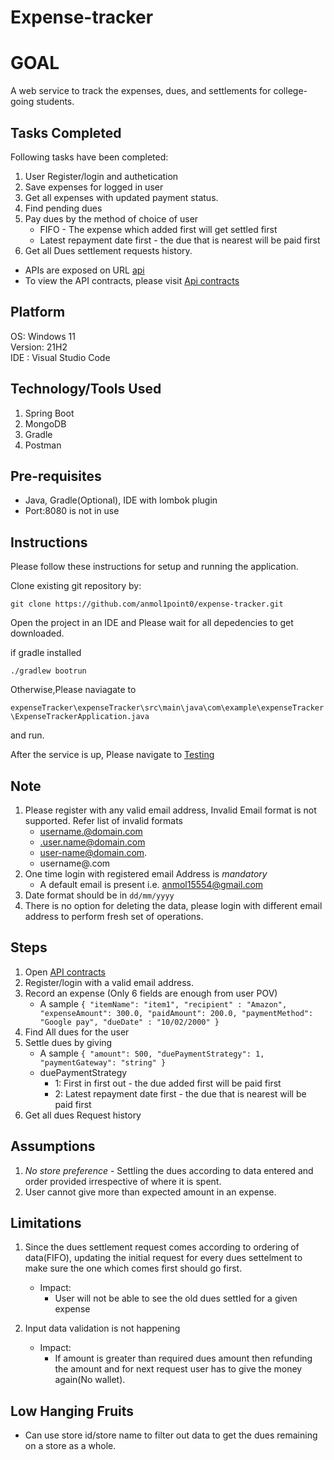 # Expense-tracker

# GOAL
A web service to track the expenses, dues, and settlements for college-going students.

## Tasks Completed
Following tasks have been completed:

1. User Register/login and authetication
2. Save expenses for logged in user
3. Get all expenses with updated payment status.
4. Find pending dues
5. Pay dues by the method of choice of user
    * FIFO  - The expense which added first will get settled first
    * Latest repayment date first - the due that is nearest will be paid first
6. Get all Dues settlement requests history.

* APIs are exposed on URL [api](http://localhost:8080/)
* To view the API contracts, please visit [Api contracts](http://localhost:8080/swagger-ui/index.html#/)

## Platform
  OS: Windows 11 <br />
  Version: 21H2 <br />
  IDE : Visual Studio Code <br />
  
## Technology/Tools Used
1.  Spring Boot
2.  MongoDB
3.  Gradle
4.  Postman

## Pre-requisites
  * Java, Gradle(Optional), IDE with lombok plugin
  * Port:8080 is not in use

## Instructions
Please follow these instructions for setup and running the application.

Clone existing git repository by:

`git clone https://github.com/anmol1point0/expense-tracker.git`
 
Open the project in an IDE and Please wait for all depedencies to get downloaded.

if gradle installed 

`./gradlew bootrun`

Otherwise,Please naviagate to

`expenseTracker\expenseTracker\src\main\java\com\example\expenseTracker\ExpenseTrackerApplication.java`

and run.

After the service is up, Please navigate to [Testing](http://localhost:8080/swagger-ui/index.html#/) 

## Note
1. Please register with any valid email address, Invalid Email format is not supported. Refer list of invalid formats
    * username.@domain.com
    * .user.name@domain.com
    * user-name@domain.com.
    * username@.com
2. One time login with registered email Address is *mandatory*
    * A default email is present i.e. anmol15554@gmail.com
3. Date format should be in `dd/mm/yyyy`
4. There is no option for deleting the data, please login with different email address to perform fresh set of operations.

## Steps
1.  Open [API contracts](http://localhost:8080/swagger-ui/index.html#)
2.  Register/login with a valid email address.
3.  Record an expense (Only 6 fields are enough from user POV)
    * A sample
      `{
          "itemName": "item1",
          "recipient" : "Amazon",
          "expenseAmount": 300.0,
          "paidAmount": 200.0,
          "paymentMethod": "Google pay",
          "dueDate" : "10/02/2000"
       }`
 4. Find All dues for the user
 5. Settle dues by giving
    * A sample
      `{
          "amount": 500,
          "duePaymentStrategy": 1,
          "paymentGateway": "string"
        }`
     * duePaymentStrategy 
         *  1: First in first out - the due added first will be paid first
         *  2: Latest repayment date first - the due that is nearest will be paid first
  6. Get all dues Request history 

## Assumptions
1. *No store preference* - Settling the dues according to data entered and order provided irrespective of where it is spent.
2. User cannot give more than expected amount in an expense.
  
## Limitations
1. Since the dues settlement request comes according to ordering of data(FIFO), updating the initial request for every dues settelment to make sure the one which comes first should go first.
    * Impact:
        * User will not be able to see the old dues settled for a given expense
  
2. Input data validation is not happening
    * Impact:
        * If amount is greater than required dues amount then refunding the amount and for next request user has to give the money again(No wallet).

## Low Hanging Fruits
* Can use store id/store name to filter out data to get the dues remaining on a store as a whole.
